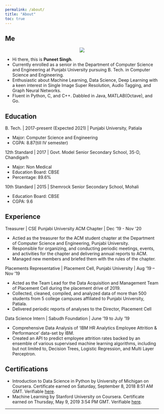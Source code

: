 ```yaml
---
permalink: /about/
title: "About"
toc: true
---
```


## Me

<center><img src="https://thepooons.github.io/assets/images/poons.png"></center>

- Hi there, this is **Puneet Singh**.  
- Currently enrolled as a senior in the Department of Computer Science and Engineering at Punjabi University pursuing B. Tech.  in Computer Science and Engineering.  
- Enthusiastic about Machine Learning, Data Science, Deep Learning with a keen interest in Single Image Super Resolution, Audio Tagging, and Graph Neural Networks.  
- Fluent in Python, C, and C++. Dabbled in Java, MATLAB(Octave), and Go.

## Education

B. Tech. | 2017-present (Expected 2021) | Punjabi University, Patiala 
- Major: Computer Science and Engineering  
- CGPA: 8.87(till IV semester)

12th Standard | 2017 | Govt. Model Senior Secondary School, 35-D, Chandigarh
- Major: Non Medical
- Education Board: CBSE
- Percentage: 89.6%

10th Standard | 2015 | Shemrock Senior Secondary School, Mohali
- Education Board: CBSE
- CGPA: 9.6

## Experience

Treasurer | CSE Punjabi University ACM Chapter | Dec ’19 -  Nov '20
- Actied as the treasurer for the ACM student chapter at the Department of Computer Science and Engineering, Punjabi University.
- Responsible for organizing, and conducting periodic meetings, events, and activities for the chapter and delivering annual reports to ACM.
- Managed new members and briefed them with the rules of the chapter.

Placements Representative | Placement Cell, Punjabi University | Aug ’19 – Nov ’19
- Acted as the Team Lead for the Data Acquisition and Management Team of Placement Cell during the
placement drive of 2019.
- Collected, cleaned, compiled, and analyzed data of more than 500 students from 5 college campuses
affiliated to Punjabi University, Patiala.
- Delivered periodic reports of analyses to the Director, Placement Cell

Data Science Intern | Sabudh Foundation | June ’19 to July ’19
- Comprehensive Data Analysis of ‘IBM HR Analytics Employee Attrition & Performance’ data-set by IBM.
- Created an API to predict employee attrition rates backed by an ensemble of various supervised machine learning algorithms, including but not limited to, Decision Trees, Logistic Regression, and Multi Layer Perceptron.

## Certifications
- Introduction to Data Science in Python by University of Michigan on Coursera. Certificate earned on
Saturday, September 8, 2018 8:51 AM GMT. Verifiable [here](https://www.coursera.org/account/accomplishments/certificate/CWXMQWGSZJJY).
- Machine Learning by Stanford University on Coursera. Certificate earned on Thursday, May 9, 2019
3:54 PM GMT. Verifiable [here](https://www.coursera.org/account/accomplishments/certificate/3E7C3CF5HLFT).

---